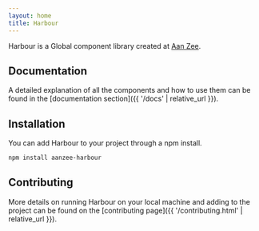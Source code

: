 ```yaml
---
layout: home
title: Harbour
---
```

Harbour is a Global component library created at [Aan Zee](https://www.aanzee.nl).

## Documentation

A detailed explanation of all the components and how to use them can be found in the [documentation section]({{ '/docs' | relative_url }}).

## Installation

You can add Harbour to your project through a npm install.

```bash
npm install aanzee-harbour
```

## Contributing

More details on running Harbour on your local machine and adding to the project can be found on the [contributing page]({{ '/contributing.html' | relative_url }}).

